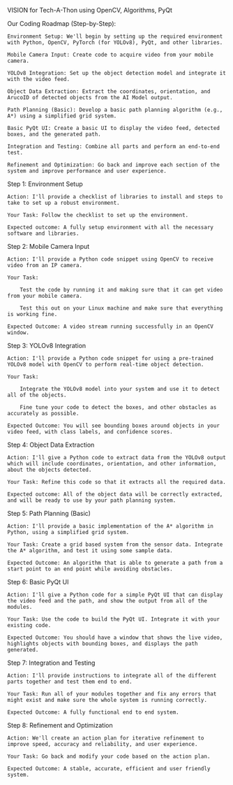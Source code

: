 VISION for Tech-A-Thon using OpenCV, Algorithms, PyQt

Our Coding Roadmap (Step-by-Step):

    Environment Setup: We'll begin by setting up the required environment with Python, OpenCV, PyTorch (for YOLOv8), PyQt, and other libraries.

    Mobile Camera Input: Create code to acquire video from your mobile camera.

    YOLOv8 Integration: Set up the object detection model and integrate it with the video feed.

    Object Data Extraction: Extract the coordinates, orientation, and ArucoID of detected objects from the AI Model output.

    Path Planning (Basic): Develop a basic path planning algorithm (e.g., A*) using a simplified grid system.

    Basic PyQt UI: Create a basic UI to display the video feed, detected boxes, and the generated path.

    Integration and Testing: Combine all parts and perform an end-to-end test.

    Refinement and Optimization: Go back and improve each section of the system and improve performance and user experience.

Step 1: Environment Setup

    Action: I'll provide a checklist of libraries to install and steps to take to set up a robust environment.

    Your Task: Follow the checklist to set up the environment.

    Expected outcome: A fully setup environment with all the necessary software and libraries.

Step 2: Mobile Camera Input

    Action: I'll provide a Python code snippet using OpenCV to receive video from an IP camera.

    Your Task:

        Test the code by running it and making sure that it can get video from your mobile camera.

        Test this out on your Linux machine and make sure that everything is working fine.

    Expected Outcome: A video stream running successfully in an OpenCV window.

Step 3: YOLOv8 Integration

    Action: I'll provide a Python code snippet for using a pre-trained YOLOv8 model with OpenCV to perform real-time object detection.

    Your Task:

        Integrate the YOLOv8 model into your system and use it to detect all of the objects.

        Fine tune your code to detect the boxes, and other obstacles as accurately as possible.

    Expected Outcome: You will see bounding boxes around objects in your video feed, with class labels, and confidence scores.

Step 4: Object Data Extraction

    Action: I'll give a Python code to extract data from the YOLOv8 output which will include coordinates, orientation, and other information, about the objects detected.

    Your Task: Refine this code so that it extracts all the required data.

    Expected outcome: All of the object data will be correctly extracted, and will be ready to use by your path planning system.

Step 5: Path Planning (Basic)

    Action: I'll provide a basic implementation of the A* algorithm in Python, using a simplified grid system.

    Your Task: Create a grid based system from the sensor data. Integrate the A* algorithm, and test it using some sample data.

    Expected Outcome: An algorithm that is able to generate a path from a start point to an end point while avoiding obstacles.

Step 6: Basic PyQt UI

    Action: I'll give a Python code for a simple PyQt UI that can display the video feed and the path, and show the output from all of the modules.

    Your Task: Use the code to build the PyQt UI. Integrate it with your existing code.

    Expected Outcome: You should have a window that shows the live video, highlights objects with bounding boxes, and displays the path generated.

Step 7: Integration and Testing

    Action: I'll provide instructions to integrate all of the different parts together and test them end to end.

    Your Task: Run all of your modules together and fix any errors that might exist and make sure the whole system is running correctly.

    Expected Outcome: A fully functional end to end system.

Step 8: Refinement and Optimization

    Action: We'll create an action plan for iterative refinement to improve speed, accuracy and reliability, and user experience.

    Your Task: Go back and modify your code based on the action plan.

    Expected Outcome: A stable, accurate, efficient and user friendly system.